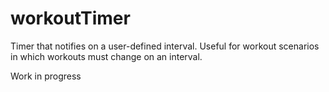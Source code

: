 # workoutTimer
Timer that notifies on a user-defined interval. Useful for workout scenarios in which workouts must change on an interval.

Work in progress
